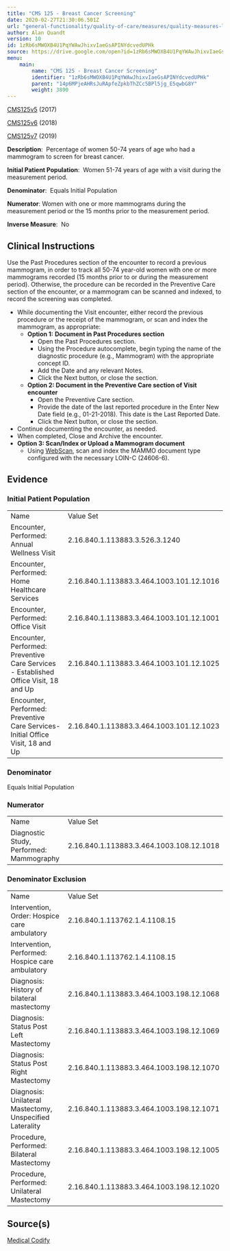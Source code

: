 ```yaml
---
title: "CMS 125 - Breast Cancer Screening"
date: 2020-02-27T21:30:06.501Z
url: "general-functionality/quality-of-care/measures/quality-measures-list/cms-125-breast-cancer-screening.html"
author: Alan Quandt
version: 10
id: 1zRb6sMWOXB4U1PqYWAwJhixvIaeGsAPINYdcvedUPHk
source: https://drive.google.com/open?id=1zRb6sMWOXB4U1PqYWAwJhixvIaeGsAPINYdcvedUPHk
menu:
    main:
        name: "CMS 125 - Breast Cancer Screening"
        identifier: "1zRb6sMWOXB4U1PqYWAwJhixvIaeGsAPINYdcvedUPHk"
        parent: "14p6MPjeAHRsJuRApfeZpkbThZCc5BPl5jg_E5qwbG8Y"
        weight: 3890
---
```

[CMS125v5](https://medicalcodify.com/eh/?f=layoutnouser&func&module&tabmodule&name=RXDBmain&searchterm=cms125&showresult=CMS125v5&showresulttype=Measure) (2017)

[CMS125v6](https://medicalcodify.com/eh/?f=layoutnouser&func&module&tabmodule&name=RXDBmain&searchterm=cms125&showresult=CMS125v6&showresulttype=Measure) (2018)

[CMS125v7](https://medicalcodify.com/eh/?f=layoutnouser&func&module&tabmodule&name=RXDBmain&searchterm=cms125&showresult=CMS125v7&showresulttype=Measure) (2019)



**Description**:  Percentage of women 50-74 years of age who had a mammogram to screen for breast cancer.

**Initial Patient Population**:  Women 51-74 years of age with a visit during the measurement period.

**Denominator**:  Equals Initial Population

**Numerator**: Women with one or more mammograms during the measurement period or the 15 months prior to the measurement period.

**Inverse Measure**:  No

## Clinical Instructions

Use the Past Procedures section of the encounter to record a previous mammogram, in order to track all 50-74 year-old women with one or more mammograms recorded (15 months prior to or during the measurement period). Otherwise, the procedure can be recorded in the Preventive Care section of the encounter, or a mammogram can be scanned and indexed, to record the screening was completed.

* While documenting the Visit encounter, either record the previous procedure or the receipt of the mammogram, or scan and index the mammogram, as appropriate:
    * <strong>Option 1:</strong> <strong>Document in Past Procedures section</strong>
        * Open the Past Procedures section.
        * Using the Procedure autocomplete, begin typing the name of the diagnostic procedure (e.g., Mammogram) with the appropriate concept ID.
        * Add the Date and any relevant Notes.
        * Click the Next button, or close the section.
    * <strong>Option 2: Document in the Preventive Care section of Visit encounter</strong>
        * Open the Preventive Care section.
        * Provide the date of the last reported procedure in the Enter New Date field (e.g., 01-21-2018). This date is the Last Reported Date.
        * Click the Next button, or close the section. 
* Continue documenting the encounter, as needed.
* When completed, Close and Archive the encounter.
* <strong>Option 3: Scan/Index or Upload a Mammogram document</strong>
    * Using [WebScan](../../../document-management/scanning-and-indexing.html), scan and index the MAMMO document type configured with the necessary LOIN-C (24606-6).

## Evidence

### Initial Patient Population

<table>
  <tr>
    <td>
Name    </td>
    <td>
Value Set    </td>
  </tr>
  <tr>
    <td>
Encounter, Performed: Annual Wellness Visit    </td>
    <td>
2.16.840.1.113883.3.526.3.1240    </td>
  </tr>
  <tr>
    <td>
Encounter, Performed: Home Healthcare Services    </td>
    <td>
2.16.840.1.113883.3.464.1003.101.12.1016    </td>
  </tr>
  <tr>
    <td>
Encounter, Performed: Office Visit    </td>
    <td>
2.16.840.1.113883.3.464.1003.101.12.1001    </td>
  </tr>
  <tr>
    <td>
Encounter, Performed: Preventive Care Services - Established Office Visit, 18 and Up    </td>
    <td>
2.16.840.1.113883.3.464.1003.101.12.1025    </td>
  </tr>
  <tr>
    <td>
Encounter, Performed: Preventive Care Services-Initial Office Visit, 18 and Up    </td>
    <td>
2.16.840.1.113883.3.464.1003.101.12.1023    </td>
  </tr>
</table>

### Denominator

Equals Initial Population

### Numerator

<table>
  <tr>
    <td>
Name    </td>
    <td>
Value Set    </td>
  </tr>
  <tr>
    <td>
Diagnostic Study, Performed: Mammography    </td>
    <td>
2.16.840.1.113883.3.464.1003.108.12.1018    </td>
  </tr>
</table>

### Denominator Exclusion

<table>
  <tr>
    <td>
Name    </td>
    <td>
Value Set    </td>
  </tr>
  <tr>
    <td>
Intervention, Order: Hospice care ambulatory    </td>
    <td>
2.16.840.1.113762.1.4.1108.15    </td>
  </tr>
  <tr>
    <td>
Intervention, Performed: Hospice care ambulatory    </td>
    <td>
2.16.840.1.113762.1.4.1108.15    </td>
  </tr>
  <tr>
    <td>
Diagnosis: History of bilateral mastectomy    </td>
    <td>
2.16.840.1.113883.3.464.1003.198.12.1068    </td>
  </tr>
  <tr>
    <td>
Diagnosis: Status Post Left Mastectomy    </td>
    <td>
2.16.840.1.113883.3.464.1003.198.12.1069    </td>
  </tr>
  <tr>
    <td>
Diagnosis: Status Post Right Mastectomy    </td>
    <td>
2.16.840.1.113883.3.464.1003.198.12.1070    </td>
  </tr>
  <tr>
    <td>
Diagnosis: Unilateral Mastectomy, Unspecified Laterality    </td>
    <td>
2.16.840.1.113883.3.464.1003.198.12.1071    </td>
  </tr>
  <tr>
    <td>
Procedure, Performed: Bilateral Mastectomy    </td>
    <td>
2.16.840.1.113883.3.464.1003.198.12.1005    </td>
  </tr>
  <tr>
    <td>
Procedure, Performed: Unilateral Mastectomy    </td>
    <td>
2.16.840.1.113883.3.464.1003.198.12.1020    </td>
  </tr>
</table>

## Source(s)

[Medical Codify](https://medicalcodify.com/eh/?f=layoutnouser&func&name=RXDBmain&module&tabmodule&searchterm=cms125&Submit=Search&icd9search=0&icd10search=0&icd10pcssearch=0&snomedsearch=0&loincsearch=0&labcorpsearch=0&questsearch=0&rxnormsearch=0&hcpcssearch=0&ndcsearch=0&cvxsearch=0&vissearch=0&vssearch=0&meassearch=1&pcssearch=1&fdbsearch=1&fdbnamesearch=1&fullsearch&flowsheet)

